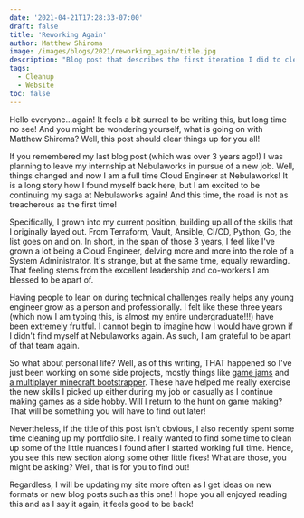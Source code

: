 ```yaml
---
date: '2021-04-21T17:28:33-07:00'
draft: false
title: 'Reworking Again'
author: Matthew Shiroma
image: /images/blogs/2021/reworking_again/title.jpg
description: "Blog post that describes the first iteration I did to clean up this site."
tags:
  - Cleanup
  - Website
toc: false
---
```


Hello everyone...again! It feels a bit surreal to be writing this, but long time no see! And you might be wondering yourself, what is going on with Matthew Shiroma? Well, this post should clear things up for you all!

If you remembered my last blog post (which was over 3 years ago!) I was planning to leave my internship at Nebulaworks in pursue of a new job. Well, things changed and now I am a full time Cloud Engineer at Nebulaworks! It is a long story how I found myself back here, but I am excited to be continuing my saga at Nebulaworks again! And this time, the road is not as treacherous as the first time!

Specifically, I grown into my current position, building up all of the skills that I originally layed out. From Terraform, Vault, Ansible, CI/CD, Python, Go, the list goes on and on. In short, in the span of those 3 years, I feel like I've grown a lot being a Cloud Engineer, delving more and more into the role of a System Administrator. It's strange, but at the same time, equally rewarding. That feeling stems from the excellent leadership and co-workers I am blessed to be apart of.

Having people to lean on during technical challenges really helps any young engineer grow as a person and professionally. I felt like these three years (which now I am typing this, is almost my entire undergraduate!!!) have been extremely fruitful. I cannot begin to imagine how I would have grown if I didn't find myself at Nebulaworks again. As such, I am grateful to be apart of that team again.

So what about personal life? Well, as of this writing, THAT happened so I've just been working on some side projects, mostly things like [game jams](https://github.com/maishiroma/LudumDare_47) and [a multiplayer minecraft bootstrapper](https://github.com/maishiroma/MCServerBootstrap). These have helped me really exercise the new skills I picked up either during my job or casually as I continue making games as a side hobby. Will I return to the hunt on game making? That will be something you will have to find out later!

Nevertheless, if the title of this post isn't obvious, I also recently spent some time cleaning up my portfolio site. I really wanted to find some time to clean up some of the little nuances I found after I started working full time. Hence, you see this new section along some other little fixes! What are those, you might be asking? Well, that is for you to find out!

Regardless, I will be updating my site more often as I get ideas on new formats or new blog posts such as this one! I hope you all enjoyed reading this and as I say it again, it feels good to be back!